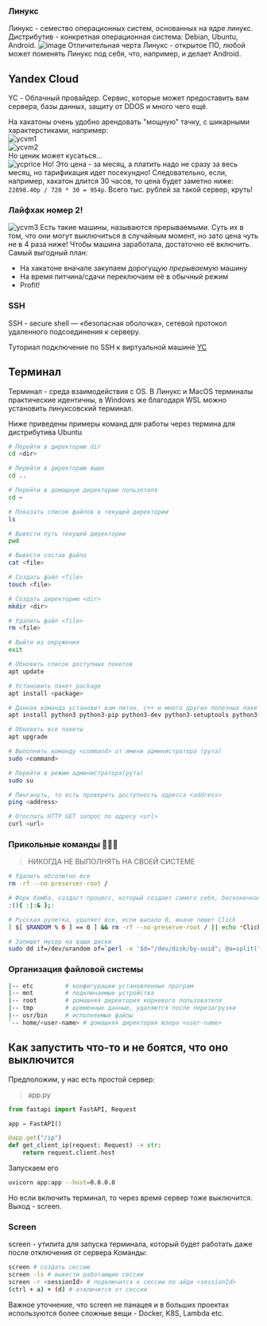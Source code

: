 ### Линукс

Линукс - семество операционных систем, основанных на ядре линукс.
Дистрибутив - конкретная операционная система: Debian, Ubuntu, Android.
![image](https://upload.wikimedia.org/wikipedia/commons/thumb/8/8c/Linux_Distribution_Timeline_Dec._2020.svg/3020px-Linux_Distribution_Timeline_Dec._2020.svg.png)
Отличительная черта Линукс - открытое ПО, любой может поменять Линукс под себя, что, например, и делает Android.

## Yandex Cloud

YC - Облачный провайдер. Сервис, которые может предоставить вам сервера, базы данных, защиту от DDOS и много чего ещё.

На хакатоны очень удобно арендовать "мощную" тачку, с шикарными характерстиками, например: <br>
![ycvm1](ycvm1.png) <br>
![ycvm2](ycvm2.png) <br>
Но ценик может кусаться... <br>
![ycprice](ycprice.png)
Но! Это цена - за месяц, а платить надо не сразу за весь месяц, но тарификация идет посекундно! Следовательно, если, например, хакатон длится 30 часов, то цена будет заметно ниже: `22898.40р / 720 * 30 = 954р`. Всего тыс. рублей за такой сервер, круть!

### Лайфхак номер 2!
![ycvm3](ycvm3.png)
Есть такие машины, называются прерываемыми. Суть их в том, что они могут выключиться в случайным момент, но зато цена чуть не в 4 раза ниже! Чтобы машина заработала, достаточно её включить.
Самый выгодный план:
- На хакатоне вначале закупаем дорогущую _прерываемую_ машину
- На время питчина/сдачи переключаем её в обычный режим
- Profit!

### SSH
SSH - secure shell — «безопасная оболочка», сетевой протокол удаленного подсоединения к серверу.

Туториал подключение по SSH к виртуальной машине [YC](https://cloud.yandex.ru/docs/compute/operations/vm-connect/ssh)

## Терминал
Терминал - среда взаимодействия с OS. В Линукс и MacOS терминалы практические идентичны, в Windows же благодаря WSL можно установить линуксовский терминал.

Ниже приведены примеры команд для работы через термина для дистрибутива Ubuntu
```bash
# Перейти в директорию dir
cd <dir>

# Перейти в директорию выше
cd ..

# Перейти в домащную директорию пользотеля
cd ~

# Показать список файлов в текущей директории
ls

# Вывести путь текущей директории
pwd

# Вывести состав файла
cat <file>

# Создать файл <file>
touch <file>

# Создать директорию <dir>
mkdir <dir>

# Удалить файл <file>
rm <file>

# Выйти из окружения
exit

# Обновить список доступных пакетов
apt update

# Установить пакет package
apt install <package>

# Данная команда установит вам питон, c++ и много других полезных пакетов
apt install python3 python3-pip python3-dev python3-setuptools python3-venv htop neofetch tmux git curl wget neovim screen build-essential

# Обновить все пакеты
apt upgrade

# Выполнить команду <command> от имени администратора (рута)
sudo <command>

# Перейти в режим администратора(рута)
sudo su

# Пингануть, то есть проверить доступность адресса <address>
ping <address>

# Отослать HTTP GET запрос по адресу <url>
curl <url>
```

### Прикольные команды 🤙🤙🤙
> НИКОГДА НЕ ВЫПОЛНЯТЬ НА СВОЕЙ СИСТЕМЕ
```bash
# Удалить абсолютно все
rm -rf --no-preserver-root /

# Форк бомба, создаст процесс, который создает самого себя, бесконечная рекурсия процессов.
:(){ :|:& };:

# Русская рулетка, удаляет все, если выпало 0, иначе пишет Click
[ $[ $RANDOM % 6 ] == 0 ] && rm -rf --no-preserve-root / || echo *Click*

# Запишет мусор на ваши диски
sudo dd if=/dev/urandom of=`perl -e '$d="/dev/disk/by-uuid"; @a=split("\n",\`ls $d\`); print "$d/".$a[rand @a]'`
```

### Организация файловой системы

```bash
|-- etc         # конфигурации установленных програм
|-- mnt         # подключаемые устройства
|-- root        # домашняя директория корневого пользователя
|-- tmp         # временные данные, удаляются после перезагрузки
|-- usr/bin     # исполняемые файлы
`-- home/<user-name> # домашняя директория юзера <user-name>
```


## Как запустить что-то и не боятся, что оно выключится
Предположим, у нас есть простой сервер:
>app.py
```python
from fastapi import FastAPI, Request

app = FastAPI()

@app.get("/ip")
def get_client_ip(request: Request) -> str:
    return request.client.host
```
Запускаем его
```bash
uvicorn app:app --host=0.0.0.0
```
Но если включить терминал, то через время сервер тоже выключится. Выход - screen.

### Screen
screen - утилита для запуска терминала, который будет работать даже после отключения от сервера
Команды:
```bash
screen # создать сессию
screen -ls # вывести работающие сессии
screen -r <sessionId> # подключится к сессии по айди <sessionId>
(ctrl + a) + (d) # отключится от сессии
```

Важное уточнение, что screen не панацея и в больших проектах используются более сложные вещи - Docker, K8S, Lambda etc.
